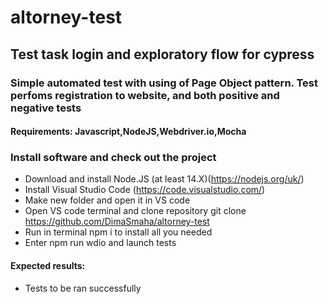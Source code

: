 # altorney-test
## Test task login and exploratory flow for cypress

### Simple automated test with using of Page Object pattern. Test perfoms registration to website, and both positive and negative tests
#### Requirements: Javascript,NodeJS,Webdriver.io,Mocha

### Install software and check out the project
- Download and install Node.JS (at least 14.X)(https://nodejs.org/uk/)
- Install Visual Studio Code (https://code.visualstudio.com/)
- Make new folder and open it in VS code
- Open VS code terminal and clone repository git clone https://github.com/DimaSmaha/altorney-test
- Run in terminal npm i to install all you needed
- Enter npm run wdio and launch tests

#### Expected results: 
- Tests to be ran successfully
